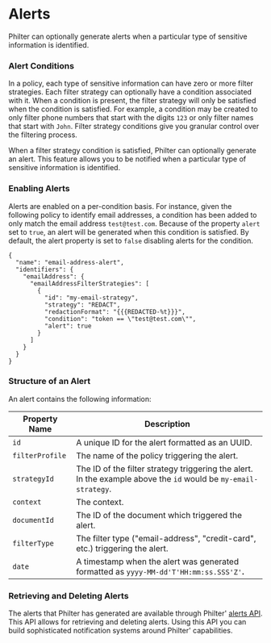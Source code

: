 # Alerts

Philter can optionally generate alerts when a particular type of sensitive information is identified.

### Alert Conditions

In a policy, each type of sensitive information can have zero or more filter strategies. Each filter strategy can optionally have a condition associated with it. When a condition is present, the filter strategy will only be satisfied when the condition is satisfied. For example, a condition may be created to only filter phone numbers that start with the digits `123` or only filter names that start with `John`. Filter strategy conditions give you granular control over the filtering process.

When a filter strategy condition is satisfied, Philter can optionally generate an alert. This feature allows you to be notified when a particular type of sensitive information is identified.

### Enabling Alerts

Alerts are enabled on a per-condition basis. For instance, given the following policy to identify email addresses, a condition has been added to only match the email address `test@test.com`. Because of the property `alert` set to `true`, an alert will be generated when this condition is satisfied. By default, the alert property is set to `false` disabling alerts for the condition.

```
{
  "name": "email-address-alert",
  "identifiers": {
    "emailAddress": {
      "emailAddressFilterStrategies": [
        {
          "id": "my-email-strategy",
          "strategy": "REDACT",
          "redactionFormat": "{{{REDACTED-%t}}}",
          "condition": "token == \"test@test.com\"",
          "alert": true
        }
      ]
    }
  }
}
```

### Structure of an Alert

An alert contains the following information:

| Property Name   | Description                                                                                                     |
| --------------- | --------------------------------------------------------------------------------------------------------------- |
| `id`            | A unique ID for the alert formatted as an UUID.                                                                 |
| `filterProfile` | The name of the policy triggering the alert.                                                            |
| `strategyId`    | The ID of the filter strategy triggering the alert. In the example above the `id` would be `my-email-strategy`. |
| `context`       | The context.                                                                                                    |
| `documentId`    | The ID of the document which triggered the alert.                                                               |
| `filterType`    | The filter type ("email-address", "credit-card", etc.) triggering the alert.                                    |
| `date`          | A timestamp when the alert was generated formatted as `yyyy-MM-dd'T'HH:mm:ss.SSS'Z'`**.**                       |

### Retrieving and Deleting Alerts

The alerts that Philter has generated are available through Philter' [alerts API](alerts-api.md). This API allows for retrieving and deleting alerts. Using this API you can build sophisticated notification systems around Philter' capabilities.
